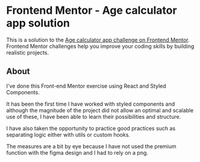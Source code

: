 # Frontend Mentor - Age calculator app solution

This is a solution to the [Age calculator app challenge on Frontend Mentor](https://www.frontendmentor.io/challenges/age-calculator-app-dF9DFFpj-Q). Frontend Mentor challenges help you improve your coding skills by building realistic projects.

## About

I've done this Front-end Mentor exercise using React and Styled Components.

It has been the first time I have worked with styled components and although the magnitude of the project did not allow an optimal and scalable use of these, I have been able to learn their possibilities and structure.

I have also taken the opportunity to practice good practices such as separating logic either with utils or custom hooks.

The measures are a bit by eye because I have not used the premium function with the figma design and I had to rely on a png.
